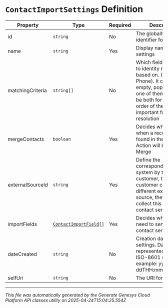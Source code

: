 # `ContactImportSettings` Definition

| Property | Type | Required | Description |
|----------|------|----------|-------------|
| id | `string` | No | The globally unique identifier for the object. |
| name | `string` | Yes | Display name for the settings |
| matchingCriteria | `string[]` | No | Which fields you want to identity resolution based on. (e.g.: Email, Phone). It can be empty, populated only one of them or it can be both for now. The order of the items is important for identity resolution |
| mergeContacts | `boolean` | Yes | Decides what happens when a record already found in the system. Action will be Upsert or Merge |
| externalSourceId | `string` | Yes | Define the corresponding source system by the customer, the customer can have different externalId source, they can collect this id from contact service |
| importFields | [`ContactImportField[]`](contactimportfield-definition.md) | Yes | Decides which field we need to send towards contact service |
| dateCreated | `string` | No | Creation date for the settings. Date time is represented as an ISO-8601 string. For example: yyyy-MM-ddTHH:mm:ss[.mmm]Z |
| selfUri | `string` | No | The URI for this object |

---

*This file was automatically generated by the Generate Genesys Cloud Platform API classes utility on 2025-04-24T15:04:25.554Z*